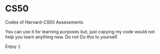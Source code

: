 # CS50
Codes of Harvard-CS50  Assessments 

You can use it for learning purposes but, just copying my code would not help you learn anything new.
Do not Do this to yourself.

Enjoy :)
